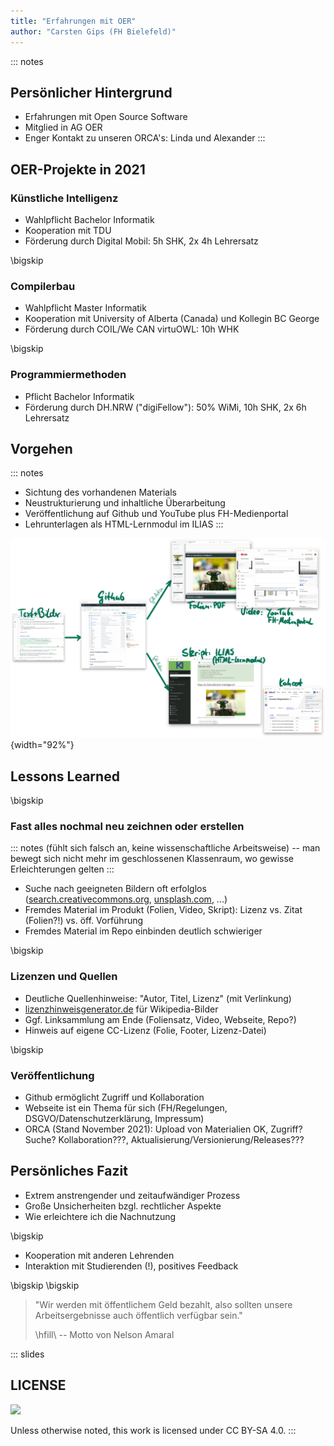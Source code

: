 ```yaml
---
title: "Erfahrungen mit OER"
author: "Carsten Gips (FH Bielefeld)"
---
```



::: notes
## Persönlicher Hintergrund

-   Erfahrungen mit Open Source Software
-   Mitglied in AG OER
-   Enger Kontakt zu unseren ORCA's: Linda und Alexander
:::


## OER-Projekte in 2021

### Künstliche Intelligenz

-   Wahlpflicht Bachelor Informatik
-   Kooperation mit TDU
-   Förderung durch Digital Mobil: 5h SHK, 2x 4h Lehrersatz

\bigskip

### Compilerbau

-   Wahlpflicht Master Informatik
-   Kooperation mit University of Alberta (Canada) und Kollegin BC George
-   Förderung durch COIL/We CAN virtuOWL: 10h WHK

\bigskip

### Programmiermethoden

-   Pflicht Bachelor Informatik
-   Förderung durch DH.NRW ("digiFellow"): 50% WiMi, 10h SHK, 2x 6h Lehrersatz


## Vorgehen

::: notes
-   Sichtung des vorhandenen Materials
-   Neustrukturierung und inhaltliche Überarbeitung
-   Veröffentlichung auf Github und YouTube plus FH-Medienportal
-   Lehrunterlagen als HTML-Lernmodul im ILIAS
:::

![](images/workflow.png){width="92%"}


## Lessons Learned

\bigskip

### Fast alles nochmal neu zeichnen oder erstellen

::: notes
(fühlt sich falsch an, keine wissenschaftliche Arbeitsweise) -- man bewegt sich
nicht mehr im geschlossenen Klassenraum, wo gewisse Erleichterungen gelten
:::

-   Suche nach geeigneten Bildern oft erfolglos
    ([search.creativecommons.org](https://search.creativecommons.org/),
    [unsplash.com](https://unsplash.com/), ...)
-   Fremdes Material im Produkt (Folien, Video, Skript): Lizenz vs. Zitat (Folien?!)
    vs. öff. Vorführung
-   Fremdes Material im Repo einbinden deutlich schwieriger

\bigskip

### Lizenzen und Quellen

-   Deutliche Quellenhinweise: "Autor, Titel, Lizenz" (mit Verlinkung)
-   [lizenzhinweisgenerator.de](https://lizenzhinweisgenerator.de/)  für Wikipedia-Bilder
-   Ggf. Linksammlung am Ende (Foliensatz, Video, Webseite, Repo?)
-   Hinweis auf eigene CC-Lizenz (Folie, Footer, Lizenz-Datei)

\bigskip

### Veröffentlichung

-   Github ermöglicht Zugriff und Kollaboration
-   Webseite ist ein Thema für sich (FH/Regelungen, DSGVO/Datenschutzerklärung,
    Impressum)
-   ORCA (Stand November 2021): Upload von Materialien OK, Zugriff? Suche?
    Kollaboration???, Aktualisierung/Versionierung/Releases???


## Persönliches Fazit

-   Extrem anstrengender und zeitaufwändiger Prozess
-   Große Unsicherheiten bzgl. rechtlicher Aspekte
-   Wie erleichtere ich die Nachnutzung

\bigskip

-   Kooperation mit anderen Lehrenden
-   Interaktion mit Studierenden (!), positives Feedback

\bigskip
\bigskip

> "Wir werden mit öffentlichem Geld bezahlt, also sollten unsere Arbeitsergebnisse auch öffentlich verfügbar sein."
>
> \hfill\ -- Motto von Nelson Amaral







<!-- DO NOT REMOVE - THIS IS A LAST SLIDE TO INDICATE THE LICENSE AND POSSIBLE EXCEPTIONS (IMAGES, ...). -->
::: slides
## LICENSE
![](https://licensebuttons.net/l/by-sa/4.0/88x31.png)

Unless otherwise noted, this work is licensed under CC BY-SA 4.0.
:::
